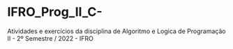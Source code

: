 # IFRO_Prog_II_C-
Atividades e exercícios da disciplina de Algoritmo e Logica de Programação II - 2º Semestre / 2022 - IFRO
